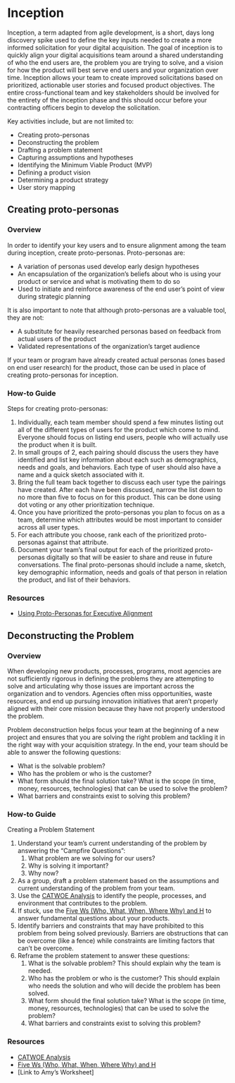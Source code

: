 # Inception

Inception, a term adapted from agile development, is a short, days long discovery spike used to define the key inputs needed to create a more informed solicitation for your digital acquisition. The goal of inception is to quickly align your digital acquisitions team around a shared understanding of who the end users are, the problem you are trying to solve, and a vision for how the product will best serve end users and your organization over time. Inception allows your team to create improved solicitations based on prioritized, actionable user stories and focused product objectives. The entire cross-functional team and key stakeholders should be involved for the entirety of the inception phase and this should occur before your contracting officers begin to develop the solicitation.

Key activities include, but are not limited to:

* Creating proto-personas
* Deconstructing the problem
* Drafting a problem statement
* Capturing assumptions and hypotheses
* Identifying the Minimum Viable Product (MVP)
* Defining a product vision
* Determining a product strategy
* User story mapping

## Creating proto-personas

### Overview

In order to identify your key users and to ensure alignment among the team during inception, create proto-personas. Proto-personas are:

* A variation of personas used develop early design hypotheses
* An encapsulation of the organization’s beliefs about who is using your product or service and what is motivating them to do so
* Used to initiate and reinforce awareness of the end user’s point of view during strategic planning

It is also important to note that although proto-personas are a valuable tool, they are not:

* A substitute for heavily researched personas based on feedback from actual users of the product
* Validated representations of the organization’s target audience

If your team or program have already created actual personas (ones based on end user research) for the product, those can be used in place of creating proto-personas for inception.

### How-to Guide

Steps for creating proto-personas:

1. Individually, each team member should spend a few minutes listing out all of the different types of users for the product which come to mind. Everyone should focus on listing end users, people who will actually use the product when it is built.
2. In small groups of 2, each pairing should discuss the users they have identified and list key information about each such as demographics, needs and goals, and behaviors. Each type of user should also have a name and a quick sketch associated with it.
3. Bring the full team back together to discuss each user type the pairings have created. After each have been discussed, narrow the list down to no more than five to focus on for this product. This can be done using dot voting or any other prioritization technique.
4. Once you have prioritized the proto-personas you plan to focus on as a team, determine which attributes would be most important to consider across all user types.
5. For each attribute you choose, rank each of the prioritized proto-personas against that attribute.
6. Document your team’s final output for each of the prioritized proto-personas digitally so that will be easier to share and reuse in future conversations. The final proto-personas should include a name, sketch, key demographic information, needs and goals of that person in relation the product, and list of their behaviors.

### Resources

* [Using Proto-Personas for Executive Alignment](https://uxmag.com/articles/using-proto-personas-for-executive-alignment)


## Deconstructing the Problem

### Overview

When developing new products, processes, programs, most agencies are not sufficiently rigorous in defining the problems they are attempting to solve and articulating why those issues are important across the organization and to vendors. Agencies often miss opportunities, waste resources, and end up pursuing innovation initiatives that aren’t properly aligned with their core mission because they have not properly understood the problem.

Problem deconstruction helps focus your team at the beginning of a new project and ensures that you are solving the right problem and tackling it in the right way with your acquisition strategy. In the end, your team should be able to answer the following questions:

- What is the solvable problem?  
- Who has the problem or who is the customer?  
- What form should the final solution take? What is the scope (in time, money, resources, technologies) that can be used to solve the problem?  
- What barriers and constraints exist to solving this problem? 
  

### How-to Guide

Creating a Problem Statement

1. Understand your team’s current understanding of the problem by answering the “Campfire Questions”: 
    1. What problem are we solving for our users? 
    2. Why is solving it important? 
    3. Why now? 
2. As a group, draft a problem statement based on the assumptions and current understanding of the problem from your team. 
3. Use the [CATWOE Analysis](http://bpmgeek.com/blog/what-catwoe-analysis) to identify the people, processes, and environment that contributes to the problem. 
4. If stuck, use the [Five Ws (Who, What, When, Where Why) and H](https://en.wikipedia.org/wiki/Five_Ws) to answer fundamental questions about your products. 
5. Identify barriers and constraints that may have prohibited to this problem from being solved previously. Barriers are obstructions that can be overcome (like a fence) while constraints are limiting factors that can’t be overcome. 
6. Reframe the problem statement to answer these questions: 
    1. What is the solvable problem? This should explain why the team is needed. 
    2. Who has the problem or who is the customer? This should explain who needs the solution and who will decide the problem has been solved. 
    3. What form should the final solution take? What is the scope (in time, money, resources, technologies) that can be used to solve the problem?  
    4. What barriers and constraints exist to solving this problem? 


### Resources

- [CATWOE Analysis](http://bpmgeek.com/blog/what-catwoe-analysis) 
- [Five Ws (Who, What, When, Where Why) and H ](https://en.wikipedia.org/wiki/Five_Ws) 
- [Link to Amy’s Worksheet]
